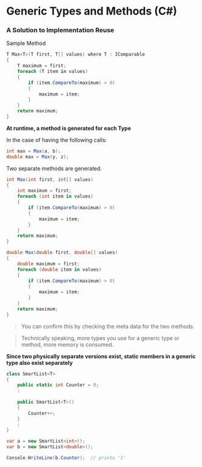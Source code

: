 # Generic Types and Methods (C#)

### A Solution to Implementation Reuse
Sample Method
``` csharp
T Max<T>(T first, T[] values) where T : IComparable
{
    T maximum = first;
    foreach (T item in values)
    {
        if (item.CompareTo(maximum) > 0)
        {
            maximum = item;
        }
    }
    return maximum;
}
```
**At runtime, a method is generated for each Type**

In the case of having the following calls:
``` csharp
int max = Max(a, b);
double max = Max(y, z);
```
Two separate methods are generated. 
```csharp
int Max(int first, int[] values)
{
    int maximum = first;
    foreach (int item in values)
    {
        if (item.CompareTo(maximum) > 0)
        {
            maximum = item;
        }
    }
    return maximum;
}

double Max(double first, double[] values)
{
    double maximum = first;
    foreach (double item in values)
    {
        if (item.CompareTo(maximum) > 0)
        {
            maximum = item;
        }
    }
    return maximum;
}
```

> You can confirm this by checking the meta data for the two methods.

> Technically speaking, more types you use for a generic type or method, more memory is consumed.

**Since two physically separate versions exist, static members in a generic type also exist separately**

``` csharp
class SmartList<T>
{
    public static int Counter = 0;
    :
    
    public SmartList<T>()
    {
        Counter++;
    }
    :
}

var a = new SmartList<int>();
var b = new SmartList<double>();

Console.WriteLine(b.Counter);  // prints '1'
```

